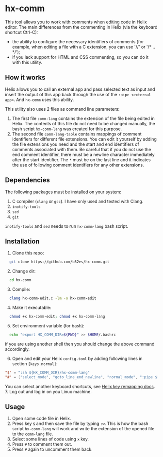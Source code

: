 # hx-comm
This tool allows you to work with comments when editing code in Helix editor.
The main differences from the commenting in Helix (via the keyboard shortcut Ctrl-C):
- the ability to configure the necessary identifiers of comments (for example, when editing a file with a C extension, you can use '//' or '/* .. */');
- if you lack support for HTML and CSS commenting, so you can do it with this utility.

## How it works
Helix allows you to call an external app and pass selected text as input and insert the output of this app back through the use of the `:pipe <external app>`. And `hx-comm` uses this ability.

This utility also uses 2 files as command line parameters:
1. The first file `comm-lang` contains the extension of the file being edited in Helix. The contents of this file do not need to be changed manually, the bash script `hx-comm-lang` was created for this purpose.
2. The second file `comm-lang-table` contains mappings of comment identifiers for different file extensions. You can edit it yourself by adding the file extensions you need and the start and end identifiers of comments associated with them. Be careful that if you do not use the end comment identifier, there must be a newline character immediately after the start identifier. The `*` must be on the last line and it indicates the use of following comment identifiers for any other extensions.

## Dependencies
The following packages must be installed on your system:
1. C compiler (`clang` or `gcc`). I have only used and tested with Clang.
2. `inotify-tools`
3. `sed`
4. `git`

`inotify-tools` and `sed` needs to run `hx-comm-lang` bash script.

## Installation
1. Clone this repo:
```sh
  git clone https://github.com/b52es/hx-comm.git
```
2. Change dir:
```sh
  cd hx-comm
```
3. Compile:
```sh
  clang hx-comm-edit.c -lm -o hx-comm-edit
```
4. Make it executable:
```sh
  chmod +x hx-comm-edit; chmod +x hx-comm-lang
```
5. Set environment variable (for bash):
```sh
  echo "export HX_COMM_DIR=${PWD}" >> $HOME/.bashrc
```
if you are using another shell then you should change the above command accordingly.

6. Open and edit your Helix `config.toml` by adding following lines in section `[keys.normal]`:
```toml
"$" = ":sh ${HX_COMM_DIR}/hx-comm-lang"
"#" = ["select_mode", "goto_line_end_newline", "normal_mode", ":pipe ${HX_COMM_DIR}/hx-comm-edit ${HX_COMM_DIR}/comm-lang ${HX_COMM_DIR}/comm-lang-table"]

```
You can select another keyboard shortcuts, see [Helix key remapping docs](https://docs.helix-editor.com/remapping.html).
7. Log out and log in on you Linux machine.

## Usage
1. Open some code file in Helix.
2. Press key `$` and then save the file by typing `:w`. This is how the bash script `hx-comm-lang` will work and write the extension of the opened file to the `comm-lang` file.
3. Select some lines of code using `x` key.
4. Press `#` to comment them out.
5. Press `#` again to uncomment them back.

